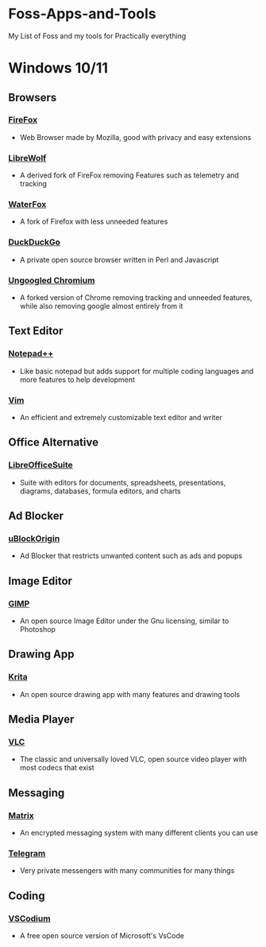 # Foss-Apps-and-Tools
My List of Foss and my tools for Practically everything 






# Windows 10/11

## Browsers

### [FireFox](https://www.firefox.com/en-US/) 
- Web Browser made by Mozilla, good with privacy and easy extensions

### [LibreWolf](https://librewolf.net/installation/windows/) 
- A derived fork of FireFox removing Features such as telemetry and tracking

### [WaterFox](https://www.waterfox.net/)
- A fork of Firefox with less unneeded features

### [DuckDuckGo](https://duckduckgo.com/windows?origin=funnel_home_google)
- A private open source browser written in Perl and Javascript

### [Ungoogled Chromium](https://github.com/ungoogled-software/ungoogled-chromium-windows)
- A forked version of Chrome removing tracking and unneeded features, while also removing google almost entirely from it



## Text Editor

### [Notepad++](https://notepad-plus-plus.org/)
- Like basic notepad but adds support for multiple coding languages and more features to help development

### [Vim](https://www.vim.org/download.php)
- An efficient and extremely customizable text editor and writer



## Office Alternative

### [LibreOfficeSuite](https://www.libreoffice.org/download/download-libreoffice/?type=win-x86_64&version=25.2.5&lang=en-US)
- Suite with editors for documents, spreadsheets, presentations, diagrams, databases, formula editors, and charts



## Ad Blocker

### [uBlockOrigin](https://github.com/gorhill/uBlock)
- Ad Blocker that restricts unwanted content such as ads and popups 


## Image Editor

### [GIMP](https://www.gimp.org/)
- An open source Image Editor under the Gnu licensing, similar to Photoshop


## Drawing App
### [Krita](https://krita.org/en/download/)
- An open source drawing app with many features and drawing tools


## Media Player

### [VLC](https://code.videolan.org/videolan/vlc)
- The classic and universally loved VLC, open source video player with most codecs that exist



## Messaging 

### [Matrix](https://matrix.org/)
- An encrypted messaging system with many different clients you can use

### [Telegram](https://telegram.org/)
- Very private messengers with many communities for many things



## Coding

### [VSCodium](https://vscodium.com/)
- A free open source version of Microsoft's VsCode